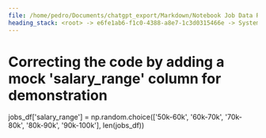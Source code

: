 ```yaml
---
file: /home/pedro/Documents/chatgpt_export/Markdown/Notebook Job Data Retrieval.md
heading_stack: <root> -> e6fe1ab6-f1c0-4388-a8e7-1c3d0315466e -> System -> 24b915fb-e8ff-4102-a875-7f7ea2e2a439 -> System -> aaa2b941-2299-4711-b7fd-52b2da380ed6 -> User -> 6b4fac93-b94a-4f43-82b6-a7a4868044f3 -> Assistant -> c63832c2-df1d-4483-aa9f-ab7e910c8f16 -> Tool -> generated by datamodel-codegen: -> filename:  hn_jobs.json -> timestamp: 2023-09-25T20:22:55+00:00 -> 7b502702-4ce6-40b4-a0ef-439d804f78d0 -> Assistant -> aaa2543c-cd16-4a49-a6dd-36e85c82c60d -> User -> e4e1553a-f7a4-423f-9b5e-134aa2af861c -> Assistant -> 1ca395da-d1b3-4508-8161-5abf783be70e -> Tool -> generated by datamodel-codegen: -> filename:  hn_jobs.json -> timestamp: 2023-09-25T20:22:55+00:00 -> Show a random company -> 5d3bf0ba-b6ce-43f7-a5ca-3fb27a031604 -> Assistant -> aaa20425-66a2-4835-8049-deec7f8467e5 -> User -> 8b440c17-4bdf-495b-b2ae-dc5e8dd7d533 -> Assistant -> 9109e1e2-41f1-493c-b9fa-e314ed35a8ff -> Tool -> generated by datamodel-codegen: -> filename:  hn_jobs.json -> timestamp: 2023-09-25T20:22:55+00:00 -> Show a random company -> 4e987c7e-6f39-476e-ad69-a6cf0713e1ed -> Assistant -> aaa27db9-6747-43da-8090-16c8aa422c6e -> User -> b15cc185-bd79-4692-9c5e-7a893c810569 -> Assistant -> 97ca0ab7-bc48-4897-9931-1d973fd70e02 -> Tool -> generated by datamodel-codegen: -> filename:  hn_jobs.json -> timestamp: 2023-09-25T20:22:55+00:00 -> Show a random company -> 5eff3979-8823-494c-9df9-cb5f88db426e -> Assistant -> 150d31f9-c649-4cb9-a257-f43b09a2e0b8 -> Tool -> Information Related to Job Openings -> 43f9b0f0-a070-41d9-9d64-5204f759d079 -> Assistant -> aaa28917-1835-4887-87e5-a45617870c70 -> User -> debbc83c-7055-4385-96af-f7224ba79aef -> Assistant -> 4eda622a-65b1-480f-9651-9bbbf2b5f8a2 -> Tool -> generated by datamodel-codegen: -> filename:  hn_jobs.json -> timestamp: 2023-09-25T20:22:55+00:00 -> Show a random company -> 68de6d01-cbe5-4879-9966-232d424cb1ba -> Assistant -> Libraries and Dependencies -> Data Models -> Data Loading and Exploration -> Implications for Job Information -> aaa25948-9b55-407b-957a-0bd78c7c540a -> User -> 5c5f38a7-c338-4e86-9ad0-6802bcb95b45 -> Assistant -> 7dab6743-33b2-4682-a9b9-148fa4cf7529 -> Tool -> 213f21a3-e385-4ce8-b87a-0a17b0a06f4b -> Assistant -> 32706a9d-6721-4cbc-bc3f-401f478fac8c -> Tool -> a844271b-84f9-4d04-bfa7-eb1540338fb4 -> Assistant -> aaa2c604-f280-4681-9bbc-4b718a353389 -> User -> 3be926cb-907a-4311-a93b-da809579b8c4 -> Assistant -> bdf7c1ad-3e40-4499-b7c0-6113692f75d2 -> Tool -> 35e5c04d-06af-4210-83ae-7a3503ac6831 -> Assistant -> 504028f8-46e1-4510-a5a1-b509a3045521 -> Tool -> Convert the list of companies to a DataFrame for easier manipulation -> Extract the jobs into a separate DataFrame -> 65bdc7c5-fdd3-45a1-ac5a-1b957c3be079 -> Assistant -> 1bf0b844-19b6-4e51-b1e6-a4028b0ca2b0 -> Tool -> Correcting the code to properly extract job details -> 1b9dc564-ea5e-4ce9-a7c1-08d8783b9c4f -> Assistant -> ff4ad0de-f7f7-4af7-bebe-88c0e0969e13 -> Tool -> Visualizing the distribution of job types -> ce225427-6dd5-45e8-93fc-4c6a00f9b4e2 -> Assistant -> 07fc4d6c-4bd3-41b7-b1ba-e8bff7bb95da -> Tool -> Visualizing the distribution of engineering types -> 3a66291e-684a-42b2-bc06-51ffd56a6471 -> Assistant -> 779f9a25-28d5-43dd-9d39-b96154af83f5 -> Tool -> Visualizing the distribution of remote jobs -> 0685561f-9032-4f0a-b1ef-810e5be163c4 -> Assistant -> 785ae135-509e-4c4c-b313-166afa4302d4 -> Tool -> Exploring skills required for jobs -> 8d962fe0-f383-463b-95ee-adadc76ea143 -> Assistant -> 56c45a59-85aa-42b4-91c0-f4757fa7452c -> Tool -> Correcting the code to properly count skills -> 65d12032-031d-4d05-9c46-c2ae4d86a98a -> Assistant -> 6ff17374-c250-4bf7-be9e-a38df8cc837b -> Tool -> Summary of Job Data Exploration -> ad1c335d-f5eb-4d15-a6f3-e1bb50b03fcc -> Assistant -> aaa21995-1639-4eaf-8f7c-4cf3ea649a0d -> User -> 28964f16-9349-4d00-b4e0-73846145d152 -> Assistant -> 82a2f75b-1e20-4b0d-a42d-ccc6f1a931d8 -> Tool -> Filter jobs that are remote, don't require a visa, and list Python as a desired skill -> Display basic statistics for these jobs -> Dataframe Summary -> Column Information -> Categorical Summary -> Sample Data (5x20) -> f0aa3679-5eea-4145-8bfd-494c5298027e -> Assistant -> aaa2575a-dd97-4692-a6dd-d9fc59316588 -> User -> 08b140b0-12c3-454b-8704-7a46fce32134 -> Assistant -> abbe5b4d-f04b-47d4-acb6-3ec78a31e2e1 -> Tool -> 6eb03487-f23b-4dba-b4ac-55f91450ce16 -> Assistant -> 42999ad2-0b82-4e88-8f38-af8dac542aed -> Tool -> 1ec91ec5-524d-408d-bdd9-889c66f6c5ef -> Assistant -> 19d4bcde-481a-473f-9007-dfd9280edd8d -> Tool -> Interactive Explorations with Panel -> d8543522-f583-498d-b072-9808d5911352 -> Assistant -> aaa29c6d-003a-4f3c-ae66-0fa0c66542fa -> User -> 1d45197b-ed83-4fd6-9291-6136c4c8aed2 -> Assistant -> 87061943-56fc-4fd9-aae3-4f20c4db93aa -> Tool -> Advanced Interactive Explorations with Panel -> 3adfaba7-afed-4b90-8baa-71bb2277d827 -> Assistant -> fd10f063-8a2f-4b61-a011-2c2b1908216e -> Tool -> Importing additional libraries for advanced visualizations -> bbb20b5f-fd0f-4b54-a42d-0476af7a90d7 -> Assistant -> 6d8d106f-5765-4b95-9133-89453cd7e80c -> Tool -> Job Type vs. Salary Heatmap -> 6a1ef834-32fe-43e8-a58e-bbad2564963e -> Assistant -> 5b07ec4b-f7bd-456f-896f-fe4b0d47752c -> Tool -> Correcting the code by adding a mock 'salary_range' column for demonstration
---
```

# Correcting the code by adding a mock 'salary_range' column for demonstration
jobs_df['salary_range'] = np.random.choice(['50k-60k', '60k-70k', '70k-80k', '80k-90k', '90k-100k'], len(jobs_df))

